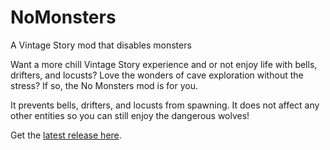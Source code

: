 # NoMonsters
A Vintage Story mod that disables monsters

Want a more chill Vintage Story experience and or not enjoy life with bells, drifters, and locusts? Love the wonders of cave exploration without the stress? If so, the No Monsters mod is for you.

It prevents bells, drifters, and locusts from spawning. It does not affect any other entities so you can still enjoy the dangerous wolves!

Get the [latest release here](https://github.com/mintyogi/NoMonsters/releases/latest).
